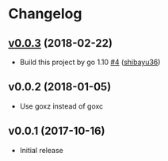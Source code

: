# Changelog

## [v0.0.3](https://github.com/mackerelio/mackerel-plugin-sample/compare/v0.0.2...v0.0.3) (2018-02-22)

* Build this project by go 1.10 [#4](https://github.com/mackerelio/mackerel-plugin-sample/pull/4) ([shibayu36](https://github.com/shibayu36))

## v0.0.2 (2018-01-05)

* Use goxz instead of goxc

## v0.0.1 (2017-10-16)

* Initial release
